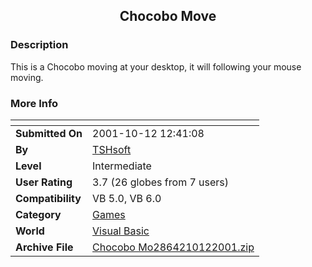 ﻿<div align="center">

## Chocobo Move


</div>

### Description

This is a Chocobo moving at your desktop, it will following your mouse moving.
 
### More Info
 


<span>             |<span>
---                |---
**Submitted On**   |2001-10-12 12:41:08
**By**             |[TSHsoft](https://github.com/Planet-Source-Code/PSCIndex/blob/master/ByAuthor/tshsoft.md)
**Level**          |Intermediate
**User Rating**    |3.7 (26 globes from 7 users)
**Compatibility**  |VB 5\.0, VB 6\.0
**Category**       |[Games](https://github.com/Planet-Source-Code/PSCIndex/blob/master/ByCategory/games__1-38.md)
**World**          |[Visual Basic](https://github.com/Planet-Source-Code/PSCIndex/blob/master/ByWorld/visual-basic.md)
**Archive File**   |[Chocobo Mo2864210122001\.zip](https://github.com/Planet-Source-Code/tshsoft-chocobo-move__1-28010/archive/master.zip)









